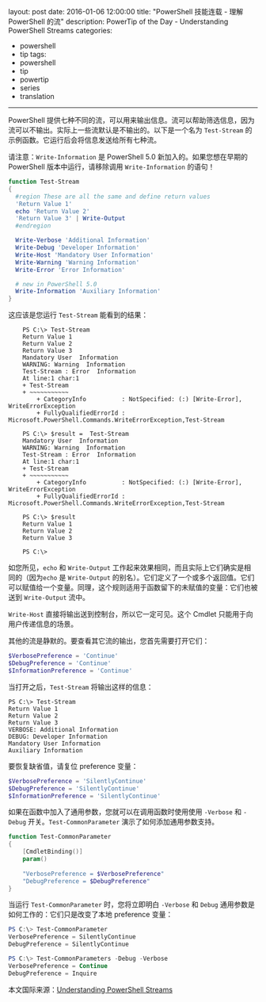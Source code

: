 ﻿layout: post
date: 2016-01-06 12:00:00
title: "PowerShell 技能连载 - 理解 PowerShell 的流"
description: PowerTip of the Day - Understanding PowerShell Streams
categories:
- powershell
- tip
tags:
- powershell
- tip
- powertip
- series
- translation
---
PowerShell 提供七种不同的流，可以用来输出信息。流可以帮助筛选信息，因为流可以不输出。实际上一些流默认是不输出的。以下是一个名为 `Test-Stream` 的示例函数。它运行后会将信息发送给所有七种流。

请注意：`Write-Information` 是 PowerShell 5.0 新加入的。如果您想在早期的 PowerShell 版本中运行，请移除调用 `Write-Information` 的语句！

```powershell
function Test-Stream
{
  #region These are all the same and define return values
  'Return Value 1'
  echo 'Return Value 2'
  'Return Value 3' | Write-Output
  #endregion

  Write-Verbose 'Additional Information'
  Write-Debug 'Developer Information'
  Write-Host 'Mandatory User Information'
  Write-Warning 'Warning Information'
  Write-Error 'Error Information'

  # new in PowerShell 5.0
  Write-Information 'Auxiliary Information' 
}
```

这应该是您运行 `Test-Stream` 能看到的结果：

```shell
    PS C:\> Test-Stream
    Return Value 1
    Return Value 2
    Return Value 3
    Mandatory User  Information
    WARNING: Warning  Information
    Test-Stream : Error  Information
    At line:1 char:1
    + Test-Stream
    + ~~~~~~~~~~~
        + CategoryInfo          : NotSpecified: (:) [Write-Error],  WriteErrorException
        + FullyQualifiedErrorId : Microsoft.PowerShell.Commands.WriteErrorException,Test-Stream 
     
    PS C:\> $result =  Test-Stream
    Mandatory User  Information
    WARNING: Warning  Information
    Test-Stream : Error  Information
    At line:1 char:1
    + Test-Stream
    + ~~~~~~~~~~~
        + CategoryInfo          : NotSpecified: (:) [Write-Error],  WriteErrorException
        + FullyQualifiedErrorId :  Microsoft.PowerShell.Commands.WriteErrorException,Test-Stream 
     
    PS C:\> $result
    Return Value 1
    Return Value 2
    Return Value 3
     
    PS C:\>
```

如您所见，`echo` 和 `Write-Output` 工作起来效果相同，而且实际上它们确实是相同的（因为`echo` 是 `Write-Output` 的别名）。它们定义了一个或多个返回值。它们可以赋值给一个变量。同理，这个规则适用于函数留下的未赋值的变量：它们也被送到 `Write-Output` 流中。

`Write-Host` 直接将输出送到控制台，所以它一定可见。这个 Cmdlet 只能用于向用户传递信息的场景。

其他的流是静默的。要查看其它流的输出，您首先需要打开它们：

```powershell
$VerbosePreference = 'Continue'
$DebugPreference = 'Continue'
$InformationPreference = 'Continue'
```

当打开之后，`Test-Stream` 将输出这样的信息：

```shell
PS C:\> Test-Stream
Return Value 1
Return Value 2
Return Value 3
VERBOSE: Additional Information
DEBUG: Developer Information
Mandatory User Information
Auxiliary Information 
```

要恢复缺省值，请复位 preference 变量：

```powershell
$VerbosePreference = 'SilentlyContinue'
$DebugPreference = 'SilentlyContinue'
$InformationPreference = 'SilentlyContinue'
```


如果在函数中加入了通用参数，您就可以在调用函数时使用使用 `-Verbose` 和 `-Debug` 开关。`Test-CommonParameter` 演示了如何添加通用参数支持。

```powershell
function Test-CommonParameter
{
    [CmdletBinding()]
    param()
    
    "VerbosePreference = $VerbosePreference"
    "DebugPreference = $DebugPreference"
}
```

当运行 `Test-CommonParameter` 时，您将立即明白 `-Verbose` 和 `Debug` 通用参数是如何工作的：它们只是改变了本地 preference 变量：

```powershell
PS C:\> Test-CommonParameter
VerbosePreference = SilentlyContinue
DebugPreference = SilentlyContinue

PS C:\> Test-CommonParameters -Debug -Verbose
VerbosePreference = Continue
DebugPreference = Inquire
```

<!--more-->
本文国际来源：[Understanding PowerShell Streams](http://community.idera.com/powershell/powertips/b/tips/posts/understanding-powershell-streams)
